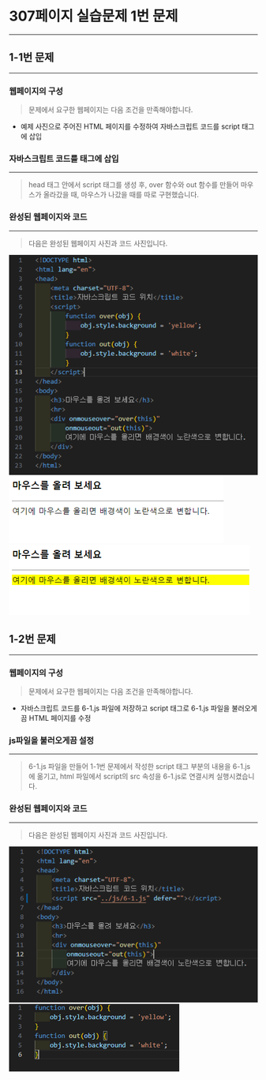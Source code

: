 # 307페이지 실습문제 1번 문제

-----------------------------

## 1-1번 문제

-----------------------------

### 웹페이지의 구성

> 문제에서 요구한 웹페이지는 다음 조건을 만족해야합니다.

+ 예제 사진으로 주어진 HTML 페이지를 수정하여 자바스크립트 코드를 script 태그에 삽입

### 자바스크립트 코드를 태그에 삽입

-----------------------------

> head 태그 안에서 script 태그를 생성 후, over 함수와 out 함수를 만들어 마우스가 올라갔을 때, 마우스가 나갔을 때를 따로 구현했습니다.

### 완성된 웹페이지와 코드

-----------------------------

> 다음은 완성된 웹페이지 사진과 코드 사진입니다.

<img src ="./image/p307_1_1코드.png">
<img src ="./image/p307_1_1웹페이지1.png">
<img src ="./image/p307_1_1웹페이지2.png">

## 1-2번 문제

-----------------------------

### 웹페이지의 구성

> 문제에서 요구한 웹페이지는 다음 조건을 만족해야합니다.

+ 자바스크립트 코드를 6-1.js 파일에 저장하고 script 태그로 6-1.js 파일을 불러오게 끔 HTML 페이지를 수정

### js파일을 불러오게끔 설정

-----------------------------

> 6-1.js 파일을 만들어 1-1번 문제에서 작성한 script 태그 부분의 내용을 6-1.js 에 옮기고, html 파일에서 script의 src 속성을 6-1.js로 연결시켜 실행시켰습니다.

### 완성된 웹페이지와 코드

-----------------------------

> 다음은 완성된 웹페이지 사진과 코드 사진입니다.

<img src="./image/p307_1_2코드1.png">
<img src="./image/p307_1_2코드2.png">